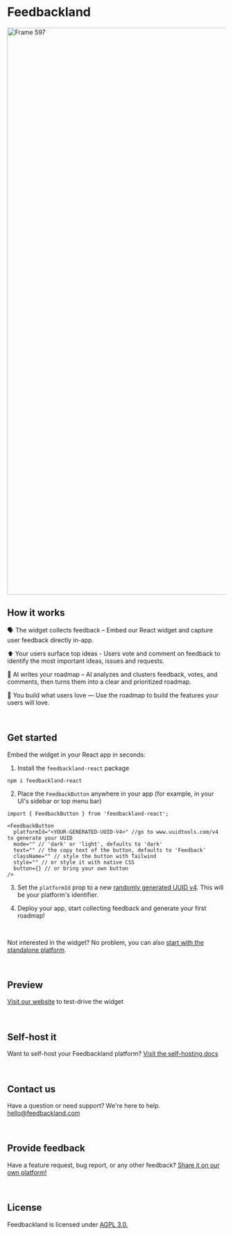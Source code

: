 # Feedbackland

<img width="2473" height="1307" alt="Frame 597" src="https://github.com/user-attachments/assets/bced34b3-bb55-4368-bf92-c7e99e747959" />

## How it works

🗣️ The widget collects feedback – Embed our React widget and capture user feedback directly in-app.

⬆️ Your users surface top ideas - Users vote and comment on feedback to identify the most important ideas, issues and requests.

🤖 AI writes your roadmap – AI analyzes and clusters feedback, votes, and comments, then turns them into a clear and prioritized roadmap.

🚀 You build what users love — Use the roadmap to build the features your users will love.

&nbsp;
&nbsp;

## Get started

Embed the widget in your React app in seconds:

1. Install the `feedbackland-react` package
```
npm i feedbackland-react
```
2. Place the `FeedbackButton` anywhere in your app (for example, in your UI's sidebar or top menu bar)
```tsx
import { FeedbackButton } from 'feedbackland-react';

<FeedbackButton
  platformId="<YOUR-GENERATED-UUID-V4>" //go to www.uuidtools.com/v4 to generate your UUID
  mode="" // 'dark' or 'light', defaults to 'dark'
  text="" // the copy text of the button, defaults to 'Feedback'
  className="" // style the button with Tailwind
  style="" // or style it with native CSS
  button={} // or bring your own button
/>
```
3. Set the `platformId` prop to a new [randomly generated UUID v4](https://www.uuidtools.com/v4). This will be your platform's identifier.

4. Deploy your app, start collecting feedback and generate your first roadmap!

&nbsp;

Not interested in the widget? No problem, you can also [start with the standalone platform](https://get-started.feedbackland.com).

&nbsp;

## Preview

[Visit our website](https://www.feedbackland.com) to test-drive the widget

&nbsp;
&nbsp;

## Self-host it

Want to self-host your Feedbackland platform? [Visit the self-hosting docs](https://github.com/feedbackland/feedbackland/blob/main/SELFHOSTING.md)

&nbsp;
&nbsp;

## Contact us

Have a question or need support? We're here to help. [hello@feedbackland.com](mailto:hello@feedbackland.com)

&nbsp;
&nbsp;

## Provide feedback

Have a feature request, bug report, or any other feedback? [Share it on our own platform!](https://dogfood.feedbackland.com)

&nbsp;
&nbsp;

## License

Feedbackland is licensed under [AGPL 3.0.](https://github.com/feedbackland/feedbackland?tab=AGPL-3.0-1-ov-file)
